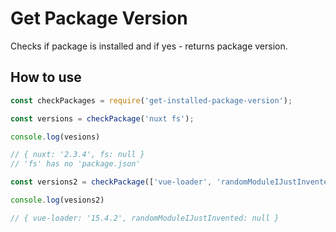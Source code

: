 # Get Package Version

Checks if package is installed and if yes - returns package version.

## How to use

```js
const checkPackages = require('get-installed-package-version');

const versions = checkPackage('nuxt fs');

console.log(vesions)

// { nuxt: '2.3.4', fs: null }
// 'fs' has no 'package.json'

const versions2 = checkPackage(['vue-loader', 'randomModuleIJustInvented'])

console.log(vesions2)

// { vue-loader: '15.4.2', randomModuleIJustInvented: null }
```
